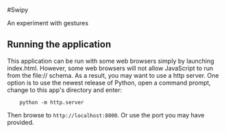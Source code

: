 #Swipy

An experiment with gestures

## Running the application
This application can be run with some web browsers
simply by launching index.html.  However, some web browsers
will not allow JavaScript to run from the file:// schema. As a
result, you may want to use a http server. One option is to use
the newest release of Python, open a command prompt, change to
this app's directory and enter:

		python -m http.server

Then browse to `http://localhost:8000`. Or use the port you may have
provided.